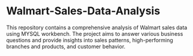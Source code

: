 # Walmart-Sales-Data-Analysis
This repository contains a comprehensive analysis of Walmart sales data using MYSQL workbench. The project aims to answer various business questions and provide insights into sales patterns, high-performing branches and products, and customer behavior.
